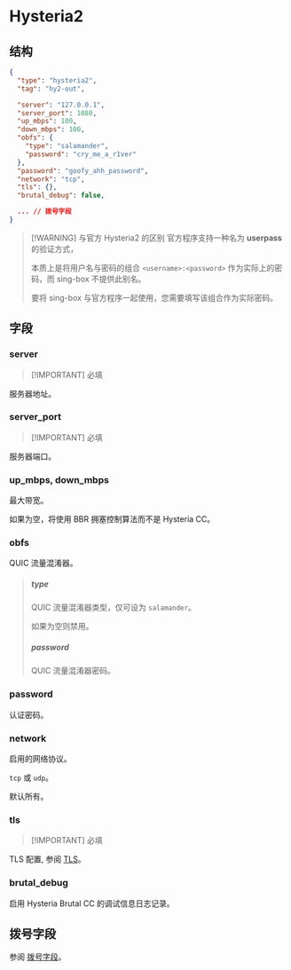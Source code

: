# Hysteria2

## 结构

```json
{
  "type": "hysteria2",
  "tag": "hy2-out",

  "server": "127.0.0.1",
  "server_port": 1080,
  "up_mbps": 100,
  "down_mbps": 100,
  "obfs": {
    "type": "salamander",
    "password": "cry_me_a_r1ver"
  },
  "password": "goofy_ahh_password",
  "network": "tcp",
  "tls": {},
  "brutal_debug": false,

  ... // 拨号字段
}
```

> [!WARNING] 与官方 Hysteria2 的区别
> 官方程序支持一种名为 **userpass** 的验证方式，
>
> 本质上是将用户名与密码的组合 `<username>:<password>` 作为实际上的密码，而 sing-box 不提供此别名。
>
> 要将 sing-box 与官方程序一起使用，您需要填写该组合作为实际密码。

## 字段

### server

> [!IMPORTANT] 必填

服务器地址。

### server_port

> [!IMPORTANT] 必填

服务器端口。

### up_mbps, down_mbps

最大带宽。

如果为空，将使用 BBR 拥塞控制算法而不是 Hysteria CC。

### obfs

QUIC 流量混淆器。

> ##### type
>
> QUIC 流量混淆器类型，仅可设为 `salamander`。
>
> 如果为空则禁用。
>
> ##### password
>
> QUIC 流量混淆器密码。

### password

认证密码。

### network

启用的网络协议。

`tcp` 或 `udp`。

默认所有。

### tls

> [!IMPORTANT] 必填

TLS 配置, 参阅 [TLS](../shared/tls#结构)。

### brutal_debug

启用 Hysteria Brutal CC 的调试信息日志记录。

## 拨号字段

参阅 [拨号字段](../shared/dial)。
